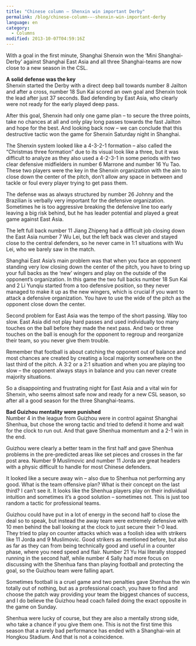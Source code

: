 ```yaml
---
title: "Chinese column – Shenxin win important Derby"
permalink: /blog/chinese-column-–-shenxin-win-important-derby
language: en
category:
  - Columns
modified: 2013-10-07T04:59:16Z
---
```


With a goal in the first minute, Shanghai Shenxin won the ‘Mini Shanghai-Derby’ against Shanghai East Asia and all three Shanghai-teams are now close to a new season in the CSL.

**A solid defense was the key**  
Shenxin started the Derby with a direct deep ball towards number 8 Jailton and after a cross, number 18 Sun Kai scored an own goal and Shenxin took the lead after just 37 seconds. Bad defending by East Asia, who clearly were not ready for the early played deep pass.

After this goal, Shenxin had only one game plan – to secure the three points, take no chances at all and only play long passes towards the fast Jailton and hope for the best. And looking back now – we can conclude that this destructive tactic won the game for Shenxin Saturday night in Shanghai.

The Shenxin system looked like a 4-3-2-1 formation – also called the “Christmas three formation” due to its visual look like a three, but it was difficult to analyze as they also used a 4-2-3-1 in some periods with two clear defensive midfielders in number 6 Marrone and number 16 Yu Tao. These two players were the key in the Shenxin organization with the aim to close down the center of the pitch, don’t allow any space in between and tackle or foul every player trying to get pass them.

The defense was as always structured by number 26 Johnny and the Brazilian is verbally very important for the defensive organization. Sometimes he is too aggressive breaking the defensive line too early leaving a big risk behind, but he has leader potential and played a great game against East Asia.

The left full back number 11 Jiang Zhipeng had a difficult job closing down the East Asia number 7 Wu Lei, but the left back was clever and stayed close to the central defenders, so he never came in 1:1 situations with Wu Lei, who we barely saw in the match.

Shanghai East Asia’s main problem was that when you face an opponent standing very low closing down the center of the pitch, you have to bring up your full backs as the ‘new’ wingers and play on the outside of the opponent’s organization. In this game the two full backs number 18 Sun Kai and 2 Li Yunqiu started from a too defensive position, so they never managed to make it up as the new wingers, which is crucial if you want to attack a defensive organization. You have to use the wide of the pitch as the opponent close down the center.

Second problem for East Asia was the tempo of the short passing. Way too slow. East Asia did not play hard passes and used individually too many touches on the ball before they made the next pass. And two or three touches on the ball is enough for the opponent to regroup and reorganize their team, so you never give them trouble.

Remember that football is about catching the opponent out of balance and most chances are created by creating a local majority somewhere on the last third of the pitch. A 3:2 or a 2:1 situation and when you are playing too slow – the opponent always stays in balance and you can never create majority situations.

So a disappointing and frustrating night for East Asia and a vital win for Shenxin, who seems almost safe now and ready for a new CSL season, so after all a good season for the three Shanghai-teams.

  
**Bad Guizhou mentality were punished**  
Number 4 in the league from Guizhou were in control against Shanghai Shenhua, but chose the wrong tactic and tried to defend it home and wait for the clock to run out. And that gave Shenhua momentum and a 2-1 win in the end.

Guizhou were clearly a better team in the first half and gave Shenhua problems in the pre-predicted areas like set pieces and crosses in the far post area. Number 9 Muslimovic and number 11 Jorda are great headers with a physic difficult to handle for most Chinese defenders.

It looked like a secure away win – also due to Shenhua not performing any good. What is the team offensive plan? What is their concept on the last third? I can’t see it. It looks like the Shenhua players play on their individual intuition and sometimes it’s a good solution – sometimes not. This is just too random a tactic for professional teams.

Guizhou could have put in a lot of energy in the second half to close the deal so to speak, but instead the away team were extremely defensive with 10 men behind the ball looking at the clock to just secure their 1-0 lead. They tried to play on counter attacks which was a foolish idea with strikers like 11 Jorda and 9 Muslimovic. Good strikers as mentioned before, but also as far as they can from being technically good and useful in a counter phase, where you need speed and flair. Number 21 Yu Hai literally stopped running in the second half, while number 4 Sally had more focus on discussing with the Shenhua fans than playing football and protecting the goal, so the Guizhou team were falling apart.

Sometimes football is a cruel game and two penalties gave Shenhua the win totally out of nothing, but as a professional coach, you have to find and choose the patch way providing your team the biggest chances of success, and I do believe the Guizhou head coach failed doing the exact opposite in the game on Sunday.

Shenhua were lucky of course, but they are also a mentally strong side, who take a chance if you give them one. This is not the first time this season that a rarely bad performance has ended with a Shanghai-win at Hongkou Stadium. And that is not a coincidence.

